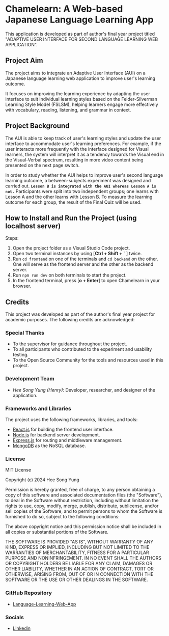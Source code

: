 # Chamelearn: A Web-based Japanese Language Learning App

This application is developed as part of author's final year project titled "ADAPTIVE USER INTERFACE FOR SECOND LANGUAGE LEARNING WEB APPLICATION".

## Project Aim

The project aims to integrate an Adaptive User Interface (AUI) on a Japanese language learning web application to improve user's learning outcome.

It focuses on improving the learning experience by adapting the user interface to suit individual learning styles based on the Felder-Silverman Learning Style Model (FSLSM), helping learners engage more effectively with vocabulary, reading, listening, and grammar in context.

## Project Background

The AUI is able to keep track of user's learning styles and update the user interface to accommodate user's learning preferences. For example, if the user interacts more frequently with the interface designed for Visual learners, the system will interpret it as a tendency towards the Visual end in the Visual-Verbal spectrum, resulting in more video content being presented on the next page switch.

In order to study whether the AUI helps to improve user's second language learning outcome, a between-subjects experiment was designed and carried out. **`Lesson B is integrated with the AUI whereas Lesson A is not.`** Participants were split into two independent groups; one learns with Lesson A and the other learns with Lesson B. To measure the learning outcome for each group, the result of the Final Quiz will be used.

## How to Install and Run the Project (using localhost server)

Steps:

1. Open the project folder as a Visual Studio Code project.
2. Open two terminal instances by using [**Ctrl + Shift + `** ] twice.
3. Run `cd frontend` on one of the terminals and `cd backend` on the other. One will serve as the frontend server and the other as the backend server.
4. Run `npm run dev` on both terminals to start the project.
5. In the frontend terminal, press [**o + Enter**] to open Chamelearn in your browser.

## Credits

This project was developed as part of the author's final year project for academic purposes. The following credits are acknowledged:

### Special Thanks

- To the supervisor for guidance throughout the project.
- To all participants who contributed to the experiment and usability testing.
- To the Open Source Community for the tools and resources used in this project.

### Development Team

- _Hee Song Yung (Henry)_: Developer, researcher, and designer of the application.

### Frameworks and Libraries

The project uses the following frameworks, libraries, and tools:

- [React.js](https://react.dev/) for building the frontend user interface.
- [Node.js](https://nodejs.org/en) for backend server development.
- [Express.js](https://expressjs.com/) for routing and middleware management.
- [MongoDB](https://www.mongodb.com/) as the NoSQL database.

### License

MIT License

Copyright (c) 2024 Hee Song Yung

Permission is hereby granted, free of charge, to any person obtaining a copy
of this software and associated documentation files (the "Software"), to deal
in the Software without restriction, including without limitation the rights
to use, copy, modify, merge, publish, distribute, sublicense, and/or sell
copies of the Software, and to permit persons to whom the Software is
furnished to do so, subject to the following conditions:

The above copyright notice and this permission notice shall be included in all
copies or substantial portions of the Software.

THE SOFTWARE IS PROVIDED "AS IS", WITHOUT WARRANTY OF ANY KIND, EXPRESS OR
IMPLIED, INCLUDING BUT NOT LIMITED TO THE WARRANTIES OF MERCHANTABILITY,
FITNESS FOR A PARTICULAR PURPOSE AND NONINFRINGEMENT. IN NO EVENT SHALL THE
AUTHORS OR COPYRIGHT HOLDERS BE LIABLE FOR ANY CLAIM, DAMAGES OR OTHER
LIABILITY, WHETHER IN AN ACTION OF CONTRACT, TORT OR OTHERWISE, ARISING FROM,
OUT OF OR IN CONNECTION WITH THE SOFTWARE OR THE USE OR OTHER DEALINGS IN THE
SOFTWARE.

### GitHub Repository

- [Language-Learning-Web-App](https://github.com/hee-sy/Language-Learning-Web-App)

### Socials

- [Linkedin](https://www.linkedin.com/in/hee-song-yung-56a17a1bb/)
